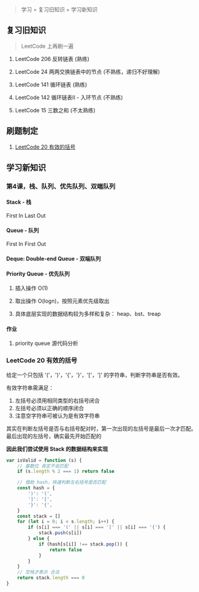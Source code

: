 > 学习 = 复习旧知识 + 学习新知识

## 复习旧知识
> LeetCode 上再刷一遍

1. LeetCode 206 反转链表 (熟练)

2. LeetCode 24 两两交换链表中的节点 (不熟练，递归不好理解)

3. LeetCode 141 循环链表 (熟练)

4. LeetCode 142 循环链表II - 入环节点 (不熟练)

5. LeetCode 15 三数之和 (不太熟练)

## 刷题制定
1. [LeetCode 20 有效的括号]()

## 学习新知识
### 第4课，栈、队列、优先队列、双端队列

#### Stack - 栈
First In Last Out

#### Queue - 队列
First In First Out


#### Deque: Double-end Queue - 双端队列


#### Priority Queue - 优先队列
1. 插入操作 O(1)

2. 取出操作 O(logn)，按照元素优先级取出

3. 具体底层实现的数据结构较为多样和复杂： heap、bst、treap

#### 作业
1. priority queue 源代码分析


### LeetCode 20 有效的括号
给定一个只包括 '('，')'，'{'，'}'，'['，']' 的字符串，判断字符串是否有效。

有效字符串需满足：
1. 左括号必须用相同类型的右括号闭合
2. 左括号必须以正确的顺序闭合
3. 注意空字符串可被认为是有效字符串

其实在判断左括号是否与右括号配对时，第一次出现的左括号是最后一次才匹配。最后出现的左括号，确实最先开始匹配的  

**因此我们尝试使用 Stack 的数据结构来实现**

```js
var isValid = function (s) {
    // 基数位 肯定不会匹配
    if (s.length % 2 === 1) return false

    // 借助 hash，快速判断左右括号是否匹配
    const hash = {
        ')': '(',
        ']': '[',
        '}': '{',
    }
    const stack = []
    for (let i = 0; i < s.length; i++) {
        if (s[i] === '(' || s[i] === '[' || s[i] === '{') {
            stack.push(s[i])
        } else {
            if (hash[s[i]] !== stack.pop()) {
                return false
            }
        }
    }
    // 空栈才表示 合法
    return stack.length === 0
}
```
